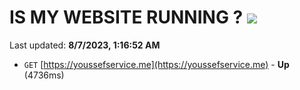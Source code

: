 # IS MY WEBSITE RUNNING ? [![](https://img.shields.io/static/v1?label=Sponsor&message=%E2%9D%A4&logo=GitHub&color=%23fe8e86)](https://github.com/sponsors/<username>)

Last updated: **8/7/2023, 1:16:52 AM**

- `GET` [https://youssefservice.me](https://youssefservice.me) - **Up** (4736ms)
